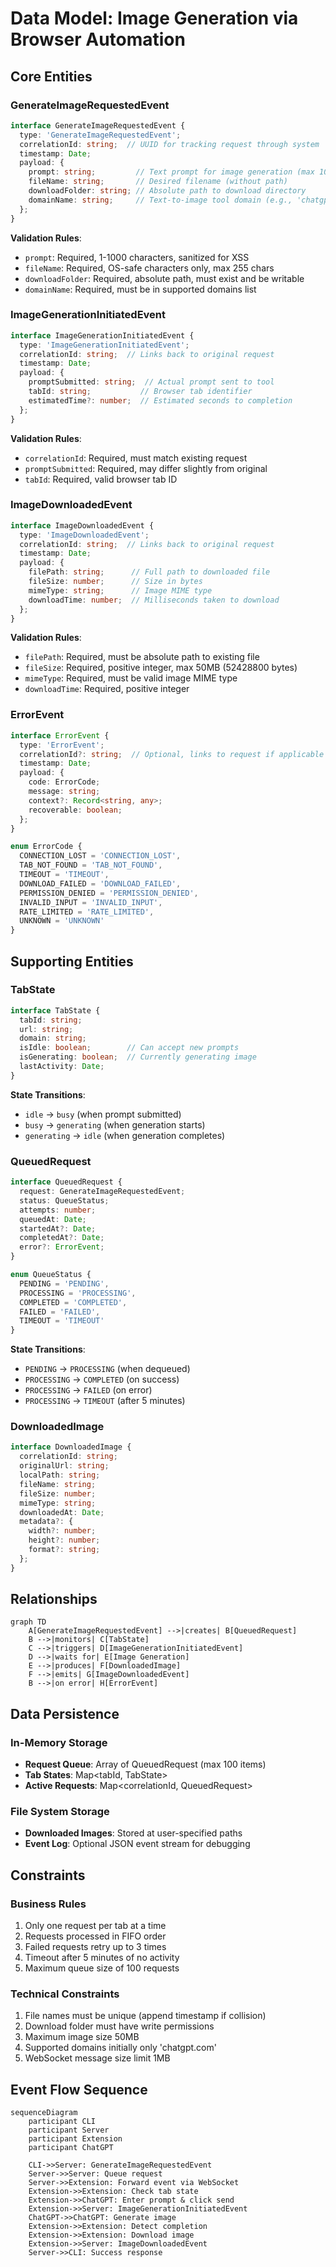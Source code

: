 # Data Model: Image Generation via Browser Automation

## Core Entities

### GenerateImageRequestedEvent
```typescript
interface GenerateImageRequestedEvent {
  type: 'GenerateImageRequestedEvent';
  correlationId: string;  // UUID for tracking request through system
  timestamp: Date;
  payload: {
    prompt: string;         // Text prompt for image generation (max 1000 chars)
    fileName: string;       // Desired filename (without path)
    downloadFolder: string; // Absolute path to download directory
    domainName: string;     // Text-to-image tool domain (e.g., 'chatgpt.com')
  };
}
```

**Validation Rules**:
- `prompt`: Required, 1-1000 characters, sanitized for XSS
- `fileName`: Required, OS-safe characters only, max 255 chars
- `downloadFolder`: Required, absolute path, must exist and be writable
- `domainName`: Required, must be in supported domains list

### ImageGenerationInitiatedEvent
```typescript
interface ImageGenerationInitiatedEvent {
  type: 'ImageGenerationInitiatedEvent';
  correlationId: string;  // Links back to original request
  timestamp: Date;
  payload: {
    promptSubmitted: string;  // Actual prompt sent to tool
    tabId: string;           // Browser tab identifier
    estimatedTime?: number;  // Estimated seconds to completion
  };
}
```

**Validation Rules**:
- `correlationId`: Required, must match existing request
- `promptSubmitted`: Required, may differ slightly from original
- `tabId`: Required, valid browser tab ID

### ImageDownloadedEvent
```typescript
interface ImageDownloadedEvent {
  type: 'ImageDownloadedEvent';
  correlationId: string;  // Links back to original request
  timestamp: Date;
  payload: {
    filePath: string;      // Full path to downloaded file
    fileSize: number;      // Size in bytes
    mimeType: string;      // Image MIME type
    downloadTime: number;  // Milliseconds taken to download
  };
}
```

**Validation Rules**:
- `filePath`: Required, must be absolute path to existing file
- `fileSize`: Required, positive integer, max 50MB (52428800 bytes)
- `mimeType`: Required, must be valid image MIME type
- `downloadTime`: Required, positive integer

### ErrorEvent
```typescript
interface ErrorEvent {
  type: 'ErrorEvent';
  correlationId?: string;  // Optional, links to request if applicable
  timestamp: Date;
  payload: {
    code: ErrorCode;
    message: string;
    context?: Record<string, any>;
    recoverable: boolean;
  };
}

enum ErrorCode {
  CONNECTION_LOST = 'CONNECTION_LOST',
  TAB_NOT_FOUND = 'TAB_NOT_FOUND',
  TIMEOUT = 'TIMEOUT',
  DOWNLOAD_FAILED = 'DOWNLOAD_FAILED',
  PERMISSION_DENIED = 'PERMISSION_DENIED',
  INVALID_INPUT = 'INVALID_INPUT',
  RATE_LIMITED = 'RATE_LIMITED',
  UNKNOWN = 'UNKNOWN'
}
```

## Supporting Entities

### TabState
```typescript
interface TabState {
  tabId: string;
  url: string;
  domain: string;
  isIdle: boolean;        // Can accept new prompts
  isGenerating: boolean;  // Currently generating image
  lastActivity: Date;
}
```

**State Transitions**:
- `idle` → `busy` (when prompt submitted)
- `busy` → `generating` (when generation starts)
- `generating` → `idle` (when generation completes)

### QueuedRequest
```typescript
interface QueuedRequest {
  request: GenerateImageRequestedEvent;
  status: QueueStatus;
  attempts: number;
  queuedAt: Date;
  startedAt?: Date;
  completedAt?: Date;
  error?: ErrorEvent;
}

enum QueueStatus {
  PENDING = 'PENDING',
  PROCESSING = 'PROCESSING',
  COMPLETED = 'COMPLETED',
  FAILED = 'FAILED',
  TIMEOUT = 'TIMEOUT'
}
```

**State Transitions**:
- `PENDING` → `PROCESSING` (when dequeued)
- `PROCESSING` → `COMPLETED` (on success)
- `PROCESSING` → `FAILED` (on error)
- `PROCESSING` → `TIMEOUT` (after 5 minutes)

### DownloadedImage
```typescript
interface DownloadedImage {
  correlationId: string;
  originalUrl: string;
  localPath: string;
  fileName: string;
  fileSize: number;
  mimeType: string;
  downloadedAt: Date;
  metadata?: {
    width?: number;
    height?: number;
    format?: string;
  };
}
```

## Relationships

```mermaid
graph TD
    A[GenerateImageRequestedEvent] -->|creates| B[QueuedRequest]
    B -->|monitors| C[TabState]
    C -->|triggers| D[ImageGenerationInitiatedEvent]
    D -->|waits for| E[Image Generation]
    E -->|produces| F[DownloadedImage]
    F -->|emits| G[ImageDownloadedEvent]
    B -->|on error| H[ErrorEvent]
```

## Data Persistence

### In-Memory Storage
- **Request Queue**: Array of QueuedRequest (max 100 items)
- **Tab States**: Map<tabId, TabState>
- **Active Requests**: Map<correlationId, QueuedRequest>

### File System Storage
- **Downloaded Images**: Stored at user-specified paths
- **Event Log**: Optional JSON event stream for debugging

## Constraints

### Business Rules
1. Only one request per tab at a time
2. Requests processed in FIFO order
3. Failed requests retry up to 3 times
4. Timeout after 5 minutes of no activity
5. Maximum queue size of 100 requests

### Technical Constraints
1. File names must be unique (append timestamp if collision)
2. Download folder must have write permissions
3. Maximum image size 50MB
4. Supported domains initially only 'chatgpt.com'
5. WebSocket message size limit 1MB

## Event Flow Sequence

```mermaid
sequenceDiagram
    participant CLI
    participant Server
    participant Extension
    participant ChatGPT
    
    CLI->>Server: GenerateImageRequestedEvent
    Server->>Server: Queue request
    Server->>Extension: Forward event via WebSocket
    Extension->>Extension: Check tab state
    Extension->>ChatGPT: Enter prompt & click send
    Extension->>Server: ImageGenerationInitiatedEvent
    ChatGPT->>ChatGPT: Generate image
    Extension->>Extension: Detect completion
    Extension->>Extension: Download image
    Extension->>Server: ImageDownloadedEvent
    Server->>CLI: Success response
```